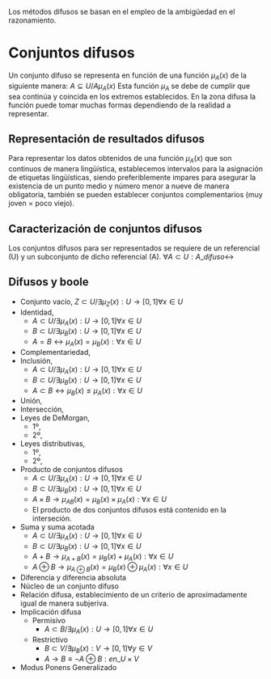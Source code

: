 Los métodos difusos se basan en el empleo de la ambigüedad en el razonamiento.
# Conjuntos difusos
Un conjunto difuso se representa en función de una función $\mu_A(x)$ de la siguiente manera:
$A \subseteq U / A \mu_A(x)$
Esta función $\mu_A$ se debe de cumplir que sea continúa y coincida en los extremos establecidos. En la zona difusa la función puede tomar muchas formas dependiendo de la realidad a representar.
## Representación de resultados difusos
Para representar los datos obtenidos de una función $\mu_A(x)$ que son continuos de manera lingüística, establecemos intervalos para la asignación de etiquetas lingüísticas, siendo preferiblemente impares para asegurar la existencia de un punto medio y número menor a nueve de manera obligatoria, también se pueden establecer conjuntos complementarios (muy joven = poco viejo).
## Caracterización de conjuntos difusos
Los conjuntos difusos para ser representados se requiere de un referencial (U) y un subconjunto de dicho referencial (A).
$\forall A \subset U:A\_difuso\leftrightarrow$
## Difusos y boole
- Conjunto vacío, $Z\subset U/\exists \mu_{Z} (x) : U\to [0,1]\forall x\in U$
- Identidad,
	- $A\subset U/\exists \mu_{A} (x) : U\to [0,1]\forall x\in U$
	- $B\subset U/\exists \mu_{B} (x) : U\to [0,1]\forall x\in U$
	- $A=B \leftrightarrow \mu_{A}(x)=\mu_{B}(x):\forall x\in U$
- Complementariedad,
- Inclusión,
	- $A\subset U/\exists \mu_{A} (x) : U\to [0,1]\forall x\in U$
	- $B\subset U/\exists \mu_{B} (x) : U\to [0,1]\forall x\in U$
	- $A\subset B \leftrightarrow \mu_{B}(x)\le\mu_{A}(x):\forall x\in U$
- Unión,
- Intersección, 
- Leyes de DeMorgan,
	- 1º,
	- 2º,
- Leyes distributivas,
	- 1º,
	- 2º,
- Producto de conjuntos difusos
	- $A\subset U/\exists \mu_{A} (x) : U\to [0,1]\forall x\in U$
	- $B\subset U/\exists \mu_{B} (x) : U\to [0,1]\forall x\in U$
	- $A\times B \to \mu_{AB}(x)=\mu_{B}(x)\times\mu_{A}(x):\forall x\in U$
	- El producto de dos conjuntos difusos está contenido en la interseción.
- Suma y suma acotada
	- $A\subset U/\exists \mu_{A} (x) : U\to [0,1]\forall x\in U$
	- $B\subset U/\exists \mu_{B} (x) : U\to [0,1]\forall x\in U$
	- $A+ B \to \mu_{A+B}(x)=\mu_{B}(x)+\mu_{A}(x):\forall x\in U$
	- $A\oplus B \to \mu_{A\oplus B}(x)=\mu_{B}(x)\oplus \mu_{A}(x):\forall x\in U$
- Diferencia y diferencia absoluta
- Núcleo de un conjunto difuso
- Relación difusa, establecimiento de un criterio de aproximadamente igual de manera subjeriva.
- Implicación difusa
	- Permisivo
		- $A\subset B/ \exists \mu_{A}(x):U\to [0,1]\forall x \in U$ 
	- Restrictivo
		- $B\subset V/ \exists \mu_{B}(x):V\to [0,1]\forall y \in V$
		- $A\to B\equiv \neg A\oplus B: en\_ U\times V$
- Modus Ponens Generalizado